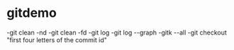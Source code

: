 # gitdemo
-git clean -nd
-git clean -fd
-git log
-git log --graph
-gitk --all
-git checkout "first four letters of the commit id"

